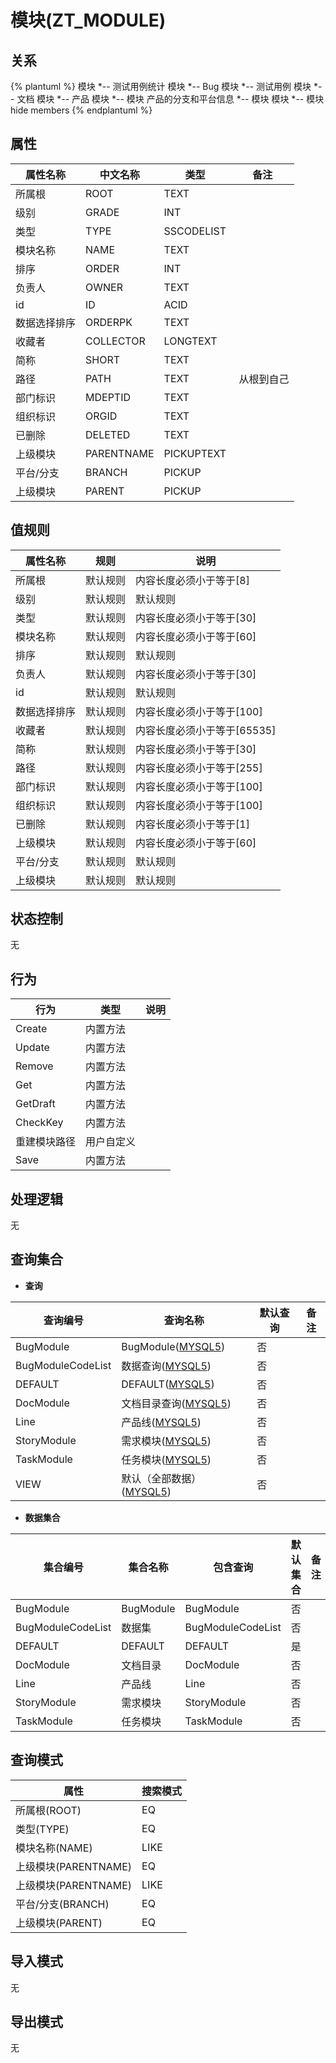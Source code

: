 # 模块(ZT_MODULE)

  

## 关系
{% plantuml %}
模块 *-- 测试用例统计 
模块 *-- Bug 
模块 *-- 测试用例 
模块 *-- 文档 
模块 *-- 产品 
模块 *-- 模块 
产品的分支和平台信息 *-- 模块 
模块 *-- 模块 
hide members
{% endplantuml %}

## 属性

| 属性名称        |    中文名称    | 类型     |  备注  |
| --------   |------------| -----   |  -------- | 
|所属根|ROOT|TEXT|&nbsp;|
|级别|GRADE|INT|&nbsp;|
|类型|TYPE|SSCODELIST|&nbsp;|
|模块名称|NAME|TEXT|&nbsp;|
|排序|ORDER|INT|&nbsp;|
|负责人|OWNER|TEXT|&nbsp;|
|id|ID|ACID|&nbsp;|
|数据选择排序|ORDERPK|TEXT|&nbsp;|
|收藏者|COLLECTOR|LONGTEXT|&nbsp;|
|简称|SHORT|TEXT|&nbsp;|
|路径|PATH|TEXT|&nbsp;从根到自己|
|部门标识|MDEPTID|TEXT|&nbsp;|
|组织标识|ORGID|TEXT|&nbsp;|
|已删除|DELETED|TEXT|&nbsp;|
|上级模块|PARENTNAME|PICKUPTEXT|&nbsp;|
|平台/分支|BRANCH|PICKUP|&nbsp;|
|上级模块|PARENT|PICKUP|&nbsp;|

## 值规则
| 属性名称    | 规则    |  说明  |
| --------   |------------| ----- | 
|所属根|默认规则|内容长度必须小于等于[8]|
|级别|默认规则|默认规则|
|类型|默认规则|内容长度必须小于等于[30]|
|模块名称|默认规则|内容长度必须小于等于[60]|
|排序|默认规则|默认规则|
|负责人|默认规则|内容长度必须小于等于[30]|
|id|默认规则|默认规则|
|数据选择排序|默认规则|内容长度必须小于等于[100]|
|收藏者|默认规则|内容长度必须小于等于[65535]|
|简称|默认规则|内容长度必须小于等于[30]|
|路径|默认规则|内容长度必须小于等于[255]|
|部门标识|默认规则|内容长度必须小于等于[100]|
|组织标识|默认规则|内容长度必须小于等于[100]|
|已删除|默认规则|内容长度必须小于等于[1]|
|上级模块|默认规则|内容长度必须小于等于[60]|
|平台/分支|默认规则|默认规则|
|上级模块|默认规则|默认规则|

## 状态控制

无


## 行为
| 行为    | 类型    |  说明  |
| --------   |------------| ----- | 
|Create|内置方法|&nbsp;|
|Update|内置方法|&nbsp;|
|Remove|内置方法|&nbsp;|
|Get|内置方法|&nbsp;|
|GetDraft|内置方法|&nbsp;|
|CheckKey|内置方法|&nbsp;|
|重建模块路径|用户自定义|&nbsp;|
|Save|内置方法|&nbsp;|

## 处理逻辑
无

## 查询集合

* **查询**

| 查询编号 | 查询名称       | 默认查询 |   备注|
| --------  | --------   | --------   | ----- |
|BugModule|BugModule([MYSQL5](../../appendix/query_MYSQL5.md#Module_BugModule))|否|&nbsp;|
|BugModuleCodeList|数据查询([MYSQL5](../../appendix/query_MYSQL5.md#Module_BugModuleCodeList))|否|&nbsp;|
|DEFAULT|DEFAULT([MYSQL5](../../appendix/query_MYSQL5.md#Module_Default))|否|&nbsp;|
|DocModule|文档目录查询([MYSQL5](../../appendix/query_MYSQL5.md#Module_DocModule))|否|&nbsp;|
|Line|产品线([MYSQL5](../../appendix/query_MYSQL5.md#Module_Line))|否|&nbsp;|
|StoryModule|需求模块([MYSQL5](../../appendix/query_MYSQL5.md#Module_StoryModule))|否|&nbsp;|
|TaskModule|任务模块([MYSQL5](../../appendix/query_MYSQL5.md#Module_TaskModule))|否|&nbsp;|
|VIEW|默认（全部数据）([MYSQL5](../../appendix/query_MYSQL5.md#Module_View))|否|&nbsp;|

* **数据集合**

| 集合编号 | 集合名称   |  包含查询  | 默认集合 |   备注|
| --------  | --------   | -------- | --------   | ----- |
|BugModule|BugModule|BugModule|否|&nbsp;|
|BugModuleCodeList|数据集|BugModuleCodeList|否|&nbsp;|
|DEFAULT|DEFAULT|DEFAULT|是|&nbsp;|
|DocModule|文档目录|DocModule|否|&nbsp;|
|Line|产品线|Line|否|&nbsp;|
|StoryModule|需求模块|StoryModule|否|&nbsp;|
|TaskModule|任务模块|TaskModule|否|&nbsp;|

## 查询模式
| 属性      |    搜索模式     |
| --------   |------------|
|所属根(ROOT)|EQ|
|类型(TYPE)|EQ|
|模块名称(NAME)|LIKE|
|上级模块(PARENTNAME)|EQ|
|上级模块(PARENTNAME)|LIKE|
|平台/分支(BRANCH)|EQ|
|上级模块(PARENT)|EQ|

## 导入模式
无


## 导出模式
无
